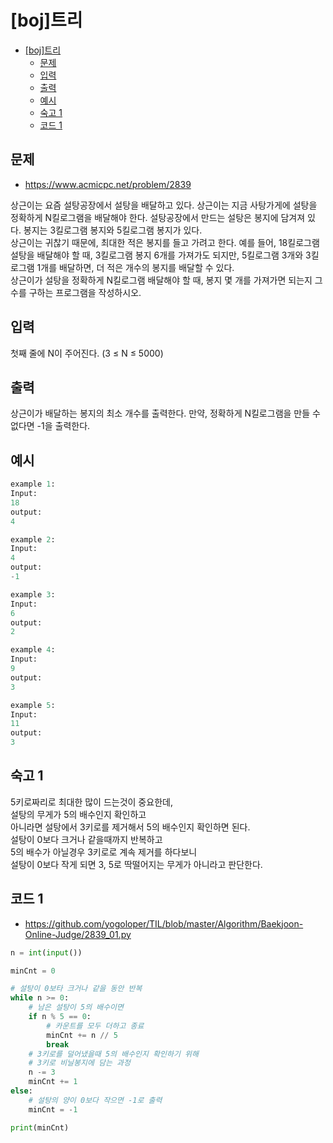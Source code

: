# [boj]트리

<!-- TOC -->

- [[boj]트리](#boj%ED%8A%B8%EB%A6%AC)
  - [문제](#%EB%AC%B8%EC%A0%9C)
  - [입력](#%EC%9E%85%EB%A0%A5)
  - [출력](#%EC%B6%9C%EB%A0%A5)
  - [예시](#%EC%98%88%EC%8B%9C)
  - [숙고 1](#%EC%88%99%EA%B3%A0-1)
  - [코드 1](#%EC%BD%94%EB%93%9C-1)

<!-- /TOC -->

## 문제
- https://www.acmicpc.net/problem/2839

상근이는 요즘 설탕공장에서 설탕을 배달하고 있다. 상근이는 지금 사탕가게에 설탕을 정확하게 N킬로그램을 배달해야 한다. 설탕공장에서 만드는 설탕은 봉지에 담겨져 있다. 봉지는 3킬로그램 봉지와 5킬로그램 봉지가 있다.  
상근이는 귀찮기 때문에, 최대한 적은 봉지를 들고 가려고 한다. 예를 들어, 18킬로그램 설탕을 배달해야 할 때, 3킬로그램 봉지 6개를 가져가도 되지만, 5킬로그램 3개와 3킬로그램 1개를 배달하면, 더 적은 개수의 봉지를 배달할 수 있다.  
상근이가 설탕을 정확하게 N킬로그램 배달해야 할 때, 봉지 몇 개를 가져가면 되는지 그 수를 구하는 프로그램을 작성하시오.  

## 입력
첫째 줄에 N이 주어진다. (3 ≤ N ≤ 5000)

## 출력
상근이가 배달하는 봉지의 최소 개수를 출력한다. 만약, 정확하게 N킬로그램을 만들 수 없다면 -1을 출력한다.


## 예시
``` python
example 1:
Input:
18
output:
4

example 2:
Input:
4
output:
-1

example 3:
Input:
6
output:
2

example 4:
Input:
9
output:
3

example 5:
Input:
11
output:
3
```

## 숙고 1
5키로짜리로 최대한 많이 드는것이 중요한데,  
설탕의 무게가 5의 배수인지 확인하고  
아니라면 설탕에서 3키로를 제거해서 5의 배수인지 확인하면 된다.  
설탕이 0보다 크거나 같을때까지 반복하고  
5의 배수가 아닐경우 3키로로 계속 제거를 하다보니  
설탕이 0보다 작게 되면 3, 5로 딱떨어지는 무게가 아니라고 판단한다.

## 코드 1
- https://github.com/yogoloper/TIL/blob/master/Algorithm/Baekjoon-Online-Judge/2839_01.py  
``` python
n = int(input())

minCnt = 0

# 설탕이 0보타 크거나 같을 동안 반복
while n >= 0:
    # 남은 설탕이 5의 배수이면
    if n % 5 == 0:
        # 카운트를 모두 더하고 종료
        minCnt += n // 5
        break
    # 3키로를 덜어냈을때 5의 배수인지 확인하기 위해
    # 3키로 비닐봉지에 담는 과정
    n -= 3
    minCnt += 1
else:
    # 설탕의 양이 0보다 작으면 -1로 출력
    minCnt = -1

print(minCnt)
```